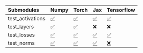 | Submodules       | Numpy                                                                                                                            | Torch                                                                                                                            | Jax                                                                                                                              | Tensorflow                                                                                                                       |
|:-----------------|:---------------------------------------------------------------------------------------------------------------------------------|:---------------------------------------------------------------------------------------------------------------------------------|:---------------------------------------------------------------------------------------------------------------------------------|:---------------------------------------------------------------------------------------------------------------------------------|
| test_activations | <a href="https://github.com/unifyai/ivy/runs/7803090727?check_suite_focus=true" rel="noopener noreferrer" target="_blank">✅</a> | <a href="https://github.com/unifyai/ivy/runs/7803091148?check_suite_focus=true" rel="noopener noreferrer" target="_blank">✅</a> | <a href="https://github.com/unifyai/ivy/runs/7803091437?check_suite_focus=true" rel="noopener noreferrer" target="_blank">✅</a> | <a href="https://github.com/unifyai/ivy/runs/7803091798?check_suite_focus=true" rel="noopener noreferrer" target="_blank">✅</a> |
| test_layers      | <a href="https://github.com/unifyai/ivy/runs/7803090821?check_suite_focus=true" rel="noopener noreferrer" target="_blank">✅</a> | <a href="https://github.com/unifyai/ivy/runs/7803091230?check_suite_focus=true" rel="noopener noreferrer" target="_blank">✅</a> | <a href="https://github.com/unifyai/ivy/runs/7803091505?check_suite_focus=true" rel="noopener noreferrer" target="_blank">❌</a> | <a href="https://github.com/unifyai/ivy/runs/7803091916?check_suite_focus=true" rel="noopener noreferrer" target="_blank">❌</a> |
| test_losses      | <a href="https://github.com/unifyai/ivy/runs/7803090934?check_suite_focus=true" rel="noopener noreferrer" target="_blank">✅</a> | <a href="https://github.com/unifyai/ivy/runs/7803091305?check_suite_focus=true" rel="noopener noreferrer" target="_blank">✅</a> | <a href="https://github.com/unifyai/ivy/runs/7803091617?check_suite_focus=true" rel="noopener noreferrer" target="_blank">✅</a> | <a href="https://github.com/unifyai/ivy/runs/7803092046?check_suite_focus=true" rel="noopener noreferrer" target="_blank">✅</a> |
| test_norms       | <a href="https://github.com/unifyai/ivy/runs/7803091048?check_suite_focus=true" rel="noopener noreferrer" target="_blank">✅</a> | <a href="https://github.com/unifyai/ivy/runs/7803091367?check_suite_focus=true" rel="noopener noreferrer" target="_blank">✅</a> | <a href="https://github.com/unifyai/ivy/runs/7803091713?check_suite_focus=true" rel="noopener noreferrer" target="_blank">✅</a> | <a href="https://github.com/unifyai/ivy/runs/7803092145?check_suite_focus=true" rel="noopener noreferrer" target="_blank">❌</a> |